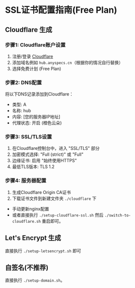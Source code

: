 # SSL证书配置指南(Free Plan)

## Cloudflare 生成

### 步骤1: Cloudflare账户设置
1. 注册/登录 [Cloudflare](https://cloudflare.com)
2. 添加域名例如 `hub.anyspecs.cn`（根据你的情况自行替换）
3. 选择免费计划 (Free Plan)

### 步骤2: DNS配置
将以下DNS记录添加到Cloudflare：
- 类型: A
- 名称: hub
- 内容: [您的服务器IP地址]
- 代理状态: 开启 (橙色云朵)

### 步骤3: SSL/TLS设置
1. 在Cloudflare控制台中，进入 "SSL/TLS" 部分
2. 加密模式选择: "Full (strict)" 或 "Full"
3. 边缘证书: 启用 "始终使用HTTPS"
4. 最低TLS版本: TLS 1.2

### 步骤4: 服务器配置
1. 生成Cloudflare Origin CA证书
2. 下载证书文件到新建文件夹 `./cloudflare` 下
- 手动更新nginx配置
- 或者直接执行 `./setup-cloudflare-ssl.sh` 然后 `./switch-to-cloudflare.sh` 重启即可。

## Let's Encrypt 生成

直接执行 `./setup-letsencrypt.sh` 即可

## 自签名(不推荐)

直接执行 `./setup-domain.sh`。
